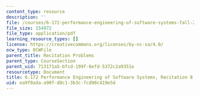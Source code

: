 ```yaml
---
content_type: resource
description: ''
file: /courses/6-172-performance-engineering-of-software-systems-fall-2018/ea9f0adaa90fd8c13b3cfcd90c419e5d_MIT6_172F18_rec8.pdf
file_size: 154972
file_type: application/pdf
learning_resource_types: []
license: https://creativecommons.org/licenses/by-nc-sa/4.0/
ocw_type: OCWFile
parent_title: Recitation Problems
parent_type: CourseSection
parent_uid: 713171a5-bfcd-199f-6efd-5372c2a9351e
resourcetype: Document
title: 6.172 Performance Engineering of Software Systems, Recitation 8
uid: ea9f0ada-a90f-d8c1-3b3c-fcd90c419e5d
---
```

